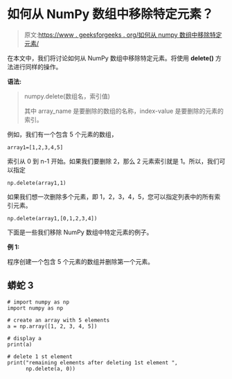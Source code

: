 # 如何从 NumPy 数组中移除特定元素？

> 原文:[https://www . geeksforgeeks . org/如何从 numpy 数组中移除特定元素/](https://www.geeksforgeeks.org/how-to-remove-specific-elements-from-a-numpy-array/)

在本文中，我们将讨论如何从 NumPy 数组中移除特定元素。将使用 **delete()** 方法进行同样的操作。

**语法:**

> numpy.delete(数组名，索引值)
> 
> 其中 array_name 是要删除的数组的名称，index-value 是要删除的元素的索引。

例如，我们有一个包含 5 个元素的数组，

```
array1=[1,2,3,4,5]
```

索引从 0 到 n-1 开始。如果我们要删除 2，那么 2 元素索引就是 1。所以，我们可以指定

```
np.delete(array1,1)
```

如果我们想一次删除多个元素，即 1，2，3，4，5，您可以指定列表中的所有索引元素。

```
np.delete(array1,[0,1,2,3,4])
```

下面是一些我们移除 NumPy 数组中特定元素的例子。

**例 1:**

程序创建一个包含 5 个元素的数组并删除第一个元素。

## 蟒蛇 3

```
# import numpy as np
import numpy as np

# create an array with 5 elements
a = np.array([1, 2, 3, 4, 5])

# display a
print(a)

# delete 1 st element
print("remaining elements after deleting 1st element ",
      np.delete(a, 0))
```